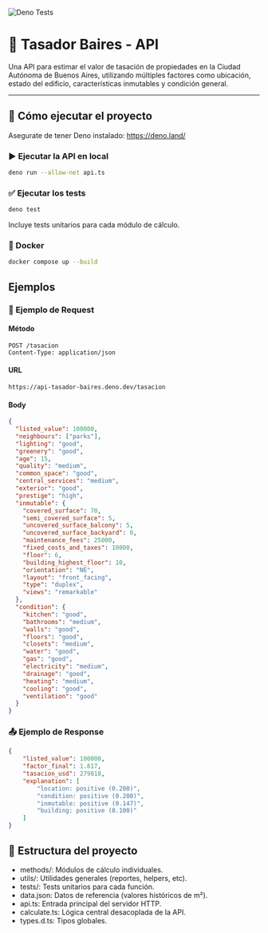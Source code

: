 ![Deno Tests](https://github.com/Dracorfs/api-tasador-baires/actions/workflows/test.yml/badge.svg)

# 🏢 Tasador Baires - API

Una API para estimar el valor de tasación de propiedades en la Ciudad Autónoma de Buenos Aires, utilizando múltiples factores como ubicación, estado del edificio, características inmutables y condición general.

---

## 🚀 Cómo ejecutar el proyecto
Asegurate de tener Deno instalado: https://deno.land/

### ▶️ Ejecutar la API en local

```bash
deno run --allow-net api.ts
```

### ✅ Ejecutar los tests
```bash
deno test
```
Incluye tests unitarios para cada módulo de cálculo.

### 🐳 Docker
```bash
docker compose up --build
```

## Ejemplos
### 📩 Ejemplo de Request
#### Método
```http
POST /tasacion
Content-Type: application/json
```
#### URL
```text
https://api-tasador-baires.deno.dev/tasacion
```
#### Body
```json
{
  "listed_value": 100000,
  "neighbours": ["parks"],
  "lighting": "good",
  "greenery": "good",
  "age": 15,
  "quality": "medium",
  "common_space": "good",
  "central_services": "medium",
  "exterior": "good",
  "prestige": "high",
  "inmutable": {
    "covered_surface": 70,
    "semi_covered_surface": 5,
    "uncovered_surface_balcony": 5,
    "uncovered_surface_backyard": 0,
    "maintenance_fees": 25000,
    "fixed_costs_and_taxes": 10000,
    "floor": 6,
    "building_highest_floor": 10,
    "orientation": "NE",
    "layout": "front_facing",
    "type": "duplex",
    "views": "remarkable"
  },
  "condition": {
    "kitchen": "good",
    "bathrooms": "medium",
    "walls": "good",
    "floors": "good",
    "closets": "medium",
    "water": "good",
    "gas": "good",
    "electricity": "medium",
    "drainage": "good",
    "heating": "medium",
    "cooling": "good",
    "ventilation": "good"
  }
}
```
### 📤 Ejemplo de Response
```json
{
    "listed_value": 100000,
    "factor_final": 1.817,
    "tasacion_usd": 279818,
    "explanation": [
        "location: positive (0.200)",
        "condition: positive (0.200)",
        "inmutable: positive (0.147)",
        "building: positive (0.100)"
    ]
}
```

## 📁 Estructura del proyecto
- methods/: Módulos de cálculo individuales.
- utils/: Utilidades generales (reportes, helpers, etc).
- tests/: Tests unitarios para cada función.
- data.json: Datos de referencia (valores históricos de m²).
- api.ts: Entrada principal del servidor HTTP.
- calculate.ts: Lógica central desacoplada de la API.
- types.d.ts: Tipos globales.